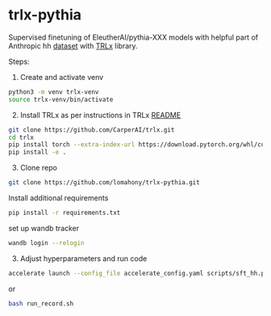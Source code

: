 # trlx-pythia
 Supervised finetuning of EleutherAI/pythia-XXX models with helpful part of Anthropic hh [dataset](https://huggingface.co/datasets/Dahoas/static-hh) with [TRLx](https://github.com/CarperAI/trlx/tree/main) library. 

Steps: 
1. Create and activate venv 

```bash
python3 -m venv trlx-venv
source trlx-venv/bin/activate
``` 

2. Install TRLx as per instructions in TRLx [README](https://github.com/CarperAI/trlx/blob/main/README.md)

```bash
git clone https://github.com/CarperAI/trlx.git
cd trlx
pip install torch --extra-index-url https://download.pytorch.org/whl/cu118
pip install -e .
```

3. Clone repo
```bash
git clone https://github.com/lomahony/trlx-pythia.git
``` 

Install additional requirements
```bash
pip install -r requirements.txt
``` 
set up wandb tracker
```bash
wandb login --relogin
``` 

3. Adjust hyperparameters and run code
```bash
accelerate launch --config_file accelerate_config.yaml scripts/sft_hh.py
``` 
or
```bash
bash run_record.sh
``` 
